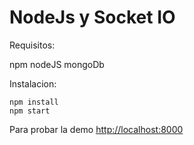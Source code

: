 # NodeJs  y Socket IO

Requisitos:

npm
nodeJS
mongoDb


Instalacion:
```
npm install
npm start
```

Para probar la demo [http://localhost:8000](http://localhost:8080) 
